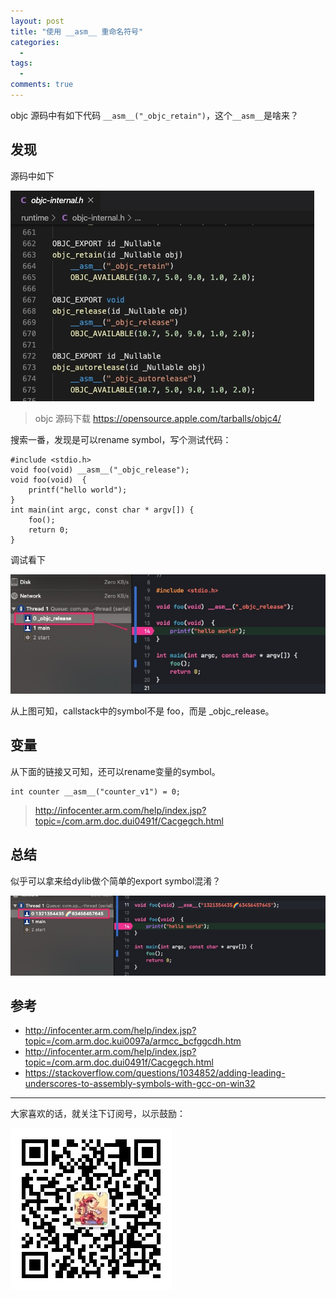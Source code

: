 ```yaml
---
layout: post
title: "使用 __asm__ 重命名符号"
categories:
  - 
tags:
  - 
comments: true
---
```


objc 源码中有如下代码 `__asm__("_objc_retain")`，这个`__asm__`是啥来？

<!-- more -->

## 发现

源码中如下

![](/media/15820819662136.jpg)

> objc 源码下载 https://opensource.apple.com/tarballs/objc4/

搜索一番，发现是可以rename symbol，写个测试代码：

```
#include <stdio.h>
void foo(void) __asm__("_objc_release");
void foo(void)  {
    printf("hello world");
}
int main(int argc, const char * argv[]) {
    foo();
    return 0;
}
```


调试看下

![](/media/15820826016870.jpg)

从上图可知，callstack中的symbol不是 foo，而是 _objc_release。

## 变量

从下面的链接又可知，还可以rename变量的symbol。

```
int counter __asm__("counter_v1") = 0;
```

> http://infocenter.arm.com/help/index.jsp?topic=/com.arm.doc.dui0491f/Cacgegch.html



## 总结

似乎可以拿来给dylib做个简单的export symbol混淆？

![](/media/15820829854361.jpg)



## 参考

- http://infocenter.arm.com/help/index.jsp?topic=/com.arm.doc.kui0097a/armcc_bcfggcdh.htm
- http://infocenter.arm.com/help/index.jsp?topic=/com.arm.doc.dui0491f/Cacgegch.html
- https://stackoverflow.com/questions/1034852/adding-leading-underscores-to-assembly-symbols-with-gcc-on-win32


---

大家喜欢的话，就关注下订阅号，以示鼓励：

![](/images/fun.jpg)
